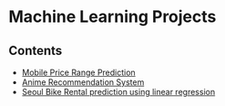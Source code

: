 # Machine Learning Projects

## Contents

* [Mobile Price Range Prediction](https://github.com/kishore-s-gowda/Machine_Learning/tree/main/Mobile%20Price%20Range%20Prediction(Classification))
* [Anime Recommendation System](https://github.com/kishore-s-gowda/Machine_Learning/tree/main/Recommendation%20System)
* [Seoul Bike Rental prediction using linear regression](https://github.com/kishore-s-gowda/Machine_Learning/tree/main/Seoul%20Bike%20Rental%20prediction%20using%20linear%20regression)
